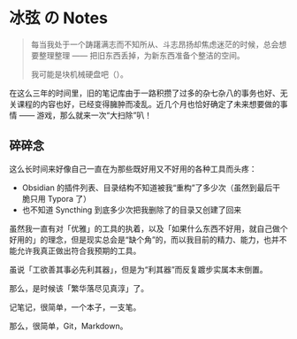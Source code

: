 # 冰弦 の Notes

> 每当我处于一个踌躇满志而不知所从、斗志昂扬却焦虑迷茫的时候，总会想要整理整理 —— 把旧东西丢掉，为新东西准备个整洁的空间。
>
> 我可能是块机械硬盘吧（）。

在这么三年的时间里，旧的笔记库由于一路积攒了过多的杂七杂八的事务也好、无关课程的内容也好，已经变得臃肿而凌乱。近几个月也恰好确定了未来想要做的事情 —— 游戏，那么就来一次“大扫除”叭！

## 碎碎念

这么长时间来好像自己一直在为那些既好用又不好用的各种工具而头疼：

- Obsidian 的插件列表、目录结构不知道被我“重构”了多少次（虽然到最后干脆只用 Typora 了）
- 也不知道 Syncthing 到底多少次把我删除了的目录又创建了回来

虽然我一直有对「优雅」的工具的执着，以及「如果什么东西不好用，就自己做个好用的」的理念，但是现实总会是“缺个角”的，而以我目前的精力、能力，也并不能允许我真正做出符合我预期的工具。

虽说「工欲善其事必先利其器」，但是为“利其器”而反复踱步实属本末倒置。

那么，是时候该「繁华落尽见真淳」了。

记笔记，很简单，一个本子，一支笔。

那么，很简单，Git，Markdown。